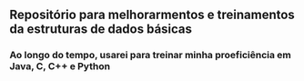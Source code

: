 ## Repositório para melhorarmentos e treinamentos da estruturas de dados básicas

### Ao longo do tempo, usarei para treinar minha proeficiência em Java, C, C++ e Python
